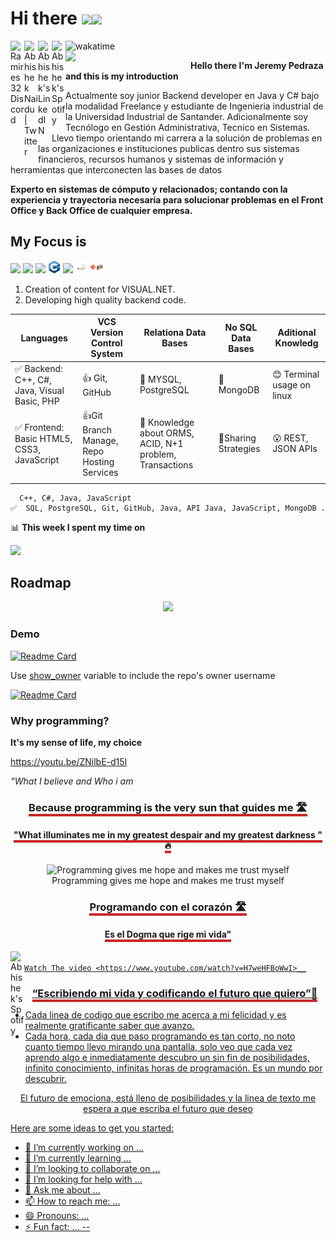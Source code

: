 



# Hi there <img src="https://media.giphy.com/media/hvRJCLFzcasrR4ia7z/giphy.gif" width="25px"><img src="https://media.giphy.com/media/xUA7bawPmP2gglnzR6/giphy.gif" width="25px">
<a href="https://discord.gg/TFYmAXwX">
  <img align="left" alt="Ramires32 Discord" width="22px" src="https://raw.githubusercontent.com/peterthehan/peterthehan/master/assets/discord.svg" />
</a>
<a href="https://twitter.com/TechSystemT">
  <img align="left" alt="Abhishek Naidu | Twitter" width="22px" src="https://raw.githubusercontent.com/peterthehan/peterthehan/master/assets/twitter.svg" />
</a>
<a href="https://www.linkedin.com/in/abhisheknaiidu/">
  <img align="left" alt="Abhishek's LinkedIN" width="22px" src="https://raw.githubusercontent.com/peterthehan/peterthehan/master/assets/linkedin.svg" />
</a>
<a href="https://open.spotify.com/user/e90fe4zsndbm6xoe2t7t8kogf?si=WaLKpwvWTle0btle2qPb6g">
  <img align="left" alt="Abhishek's Spotify" width="22px" src="https://raw.githubusercontent.com/peterthehan/peterthehan/master/assets/spotify.svg" />
</a>

<img src="https://wakatime.com/badge/github/JpdzRamirez/JpdzRamirez.svg" alt="wakatime" />

<br />


<img align="left" src="https://user-images.githubusercontent.com/66846214/116454955-23561600-a826-11eb-878c-5c1597add97e.jpg" width="200px">


**Hello there I'm Jeremy Pedraza and this is my introduction** 

<p aligns="center"> Actualmente soy junior Backend developer en Java y C# bajo la modalidad Freelance y estudiante de Ingenieria industrial de la Universidad Industrial de Santander. Adicionalmente soy Tecnólogo en Gestión Administrativa, Tecnico en Sistemas. Llevo tiempo orientando mi carrera a la solución de problemas en las organizaciones e instituciones publicas dentro sus sistemas financieros, recursos humanos y sistemas de información y herramientas que interconecten las bases de datos </p>

**Experto en sistemas de cómputo y relacionados; contando con la experiencia y trayectoria necesaria para solucionar problemas en el Front Office y Back Office de cualquier empresa.**

## My Focus is 

<p align="center">
  
<code><img height="20" src="https://user-images.githubusercontent.com/66846214/113794412-15721100-9710-11eb-91d0-f67003522c2b.png"></code>
<code><img height="20" src="https://user-images.githubusercontent.com/66846214/113794124-764d1980-970f-11eb-962e-4a70a85744d2.png"></code>
<code><img height="20" src="https://user-images.githubusercontent.com/66846214/113794133-7cdb9100-970f-11eb-9b2e-18dbf8360360.png"></code>
<code><img height="20" src="https://raw.githubusercontent.com/github/explore/80688e429a7d4ef2fca1e82350fe8e3517d3494d/topics/cpp/cpp.png"></code>
<code><img height="20" src="https://user-images.githubusercontent.com/66846214/113794614-93361c80-9710-11eb-8373-e425e6df5b9c.png"></code>
<code><img height="20" src="https://raw.githubusercontent.com/github/explore/80688e429a7d4ef2fca1e82350fe8e3517d3494d/topics/mysql/mysql.png"></code>
<code><img height="20" src="https://raw.githubusercontent.com/github/explore/80688e429a7d4ef2fca1e82350fe8e3517d3494d/topics/git/git.png"></code>

</p>



1. Creation of content for VISUAL.NET.
2. Developing high quality backend code.

|  Languages | VCS Version Control System  | Relationa Data Bases  | No SQL Data Bases  | Aditional Knowledg  |
|---|---|---|---|---|
| ✅ Backend: C++, C#, Java, Visual Basic, PHP | 👍 Git, GitHub | 👀 MYSQL, PostgreSQL  | 👀 MongoDB | 😊 Terminal usage on linux |
| ✅ Frontend: Basic HTML5, CSS3, JavaScript |👍Git Branch Manage, Repo Hosting Services   |👀 Knowledge about  ORMS, ACID, N+1 problem, Transactions    | 👀Sharing Strategies  | 😮 REST, JSON APIs  |
|   |   |   |   |   |




      C++, C#, Java, JavaScript
    ✅  SQL, PostgreSQL, Git, GitHub, Java, API Java, JavaScript, MongoDB . 
   
📊 **This week I spent my time on**
<!--START_SECTION:waka-->
<a href="https://wakatime.com"><img  src="https://wakatime.com/share/@062a1793-e1d3-43ae-a9d1-452f34a0513c/85781926-7a5a-45c3-a68c-60482be5dead.png" /></a>
<!--END_SECTION:waka-->

## Roadmap 

<p align="center">
  <img width="800"  src="https://roadmap.sh/roadmaps/backend.png" class="img__Img-arv17j-0 eVoZod">
</p>

### Demo

[![Readme Card](https://github-readme-stats.vercel.app/api/pin/?username=anuraghazra&repo=github-readme-stats)](https://github.com/anuraghazra/github-readme-stats)

Use [show_owner](#customization) variable to include the repo's owner username

[![Readme Card](https://github-readme-stats.vercel.app/api/pin/?username=anuraghazra&repo=github-readme-stats&show_owner=true)](https://github.com/anuraghazra/github-readme-stats)
### Why programming?
 
**It's my sense of life, my choice**

https://youtu.be/ZNilbE-d15I

_“What I believe and Who i am_


  <h3 align="center"; color: #3f7320;"><span style="border-bottom: 4px solid #c82828;">Because programming is the very sun that guides me 🛣</h3>
  
  
  <h4 align="center"; color: #3f7320;"><span style="border-bottom: 4px solid #c82828;">"What illuminates me in my greatest despair and my greatest darkness " 🔥</h4>
  
<p align="center">
<img align="center" src="https://media.giphy.com/media/glIbu333nnz7G/giphy.gif" width="354" height="252" alt="Programming gives me hope and makes me trust myself" />
<br>Programming gives me hope and makes me trust myself
</p>


 <h3 align="center"; color: #3f7320;"><span style="border-bottom: 4px solid #c82828;">Programando con el corazón  🛣</h3>

 <h4 align="center"; color: #3f7320;"><span style="border-bottom: 4px solid #c82828;">Es el Dogma que rige mi vida"</h4>

<a href="https://www.youtube.com/watch?v=H7weHFBoWwI">
  <img align="left" alt="Abhishek's Spotify" width="22px" src="https://static2.cbrimages.com/wordpress/wp-content/uploads/2019/07/Isaac-Netero-from-Hunter-X-Hunter.jpg?q=50&fit=crop&w=740&h=370" />
</a>

  
<a href=http://connexity.com/blog/2015/05/quick-programmatic-update-faq-about-the-new-ssl-ad-tag-requirements> <br>
`Watch The video <https://www.youtube.com/watch?v=H7weHFBoWwI>__`
 
 


<h3 align="center"; color: #3f7320;"><span style="border-bottom: 4px solid #c82828;">“Escribiendo mi vida y codificando el futuro que quiero”🌱</h3>


* Cada linea de codigo que escribo me acerca a mi felicidad y es realmente gratificante saber que avanzo. 
* Cada hora, cada dia que paso programando es tan corto, no noto cuanto tiempo llevo mirando una pantalla, solo veo que cada vez aprendo algo e inmediatamente descubro un sin fin de posibilidades, infinito conocimiento, infinitas horas de programación. Es un mundo por descubrir.

<p align="center"> El futuro de emociona, está lleno de posibilidades y la linea de texto me espera a que escriba el futuro que deseo</p>

Here are some ideas to get you started:

- 🔭 I’m currently working on ...
- 🌱 I’m currently learning ...
- 👯 I’m looking to collaborate on ...
- 🤔 I’m looking for help with ...
- 💬 Ask me about ...
- 📫 How to reach me: ...
- 😄 Pronouns: ...
- ⚡ Fun fact: ...
--
